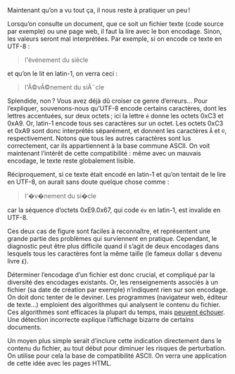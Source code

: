 Maintenant qu’on a vu tout ça, il nous reste à pratiquer un peu !

Lorsqu’on consulte un document, que ce soit un fichier texte (code source par
exemple) ou une page web, il faut la lire avec le bon encodage. Sinon, les
valeurs seront mal interprétées. Par exemple, si on encode ce texte en UTF-8 :

> l'événement du siècle

et qu’on le lit en latin-1, on verra ceci :

> l'Ã©vÃ©nement du siÃ¨cle

Splendide, non ? Vous avez déjà dû croiser ce genre d’erreurs… Pour l’expliquer,
souvenons-nous qu’UTF-8 encode certains caractères, dont les lettres accentuées,
sur deux octets ; ici la lettre `é` donne les octets 0xC3 et 0xA9. Or, latin-1
encode tous ses caractères sur un octet. Les octets 0xC3 et 0xA9 sont donc
interprétés séparément, et donnent les caractères `Ã` et `©`, respectivement.
Notons que tous les autres caractères sont lus correctement, car ils
appartiennent à la base commune ASCII. On voit maintenant l’intérêt de cette
compatibilité : même avec un mauvais encodage, le texte reste globalement
lisible.

Réciproquement, si ce texte était encodé en latin-1 et qu’on tentait de le lire
en UTF-8, on aurait sans doute quelque chose comme :

> l'�v�nement du si�cle

car la séquence d’octets 0xE9.0x67, qui code `év` en latin-1, est invalide en
UTF-8.

Ces deux cas de figure sont faciles à reconnaître, et représentent une grande
partie des problèmes qui surviennent en pratique. Cependant, le diagnostic peut
être plus difficile quand il s’agit de deux encodages dans lesquels tous les
caractères font la même taille (le fameux dollar `$` devenu livre `£`).

Déterminer l’encodage d’un fichier est donc crucial, et compliqué par la
diversité des encodages existants. Or, les renseignements associés à un fichier
(sa date de création par exemple) n’indiquent rien sur son encodage. On doit
donc tenter de le deviner. Les programmes (navigateur web, éditeur de texte…)
emploient des algorithmes qui analysent le contenu du fichier. Ces algorithmes
sont efficaces la plupart du temps, mais [peuvent échouer][bush-hid]. Une
détection incorrecte explique l’affichage bizarre de certains documents.

[bush-hid]: https://en.wikipedia.org/wiki/Bush_hid_the_facts

Un moyen plus simple serait d’inclure cette indication directement dans le
contenu du fichier, au tout début pour diminuer les risques de perturbation. On
utilise pour cela la base de compatibilité ASCII. On verra une application de
cette idée avec les pages HTML.
